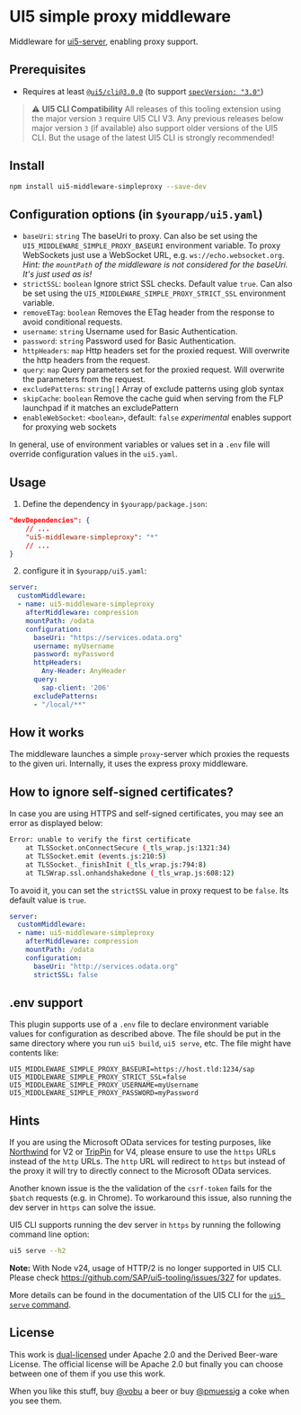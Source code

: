 # UI5 simple proxy middleware

Middleware for [ui5-server](https://github.com/SAP/ui5-server), enabling proxy support.

## Prerequisites

- Requires at least [`@ui5/cli@3.0.0`](https://ui5.github.io/cli/v3/pages/CLI/) (to support [`specVersion: "3.0"`](https://ui5.github.io/cli/pages/Configuration/#specification-version-30))

> :warning: **UI5 CLI Compatibility**
> All releases of this tooling extension using the major version `3` require UI5 CLI V3. Any previous releases below major version `3` (if available) also support older versions of the UI5 CLI. But the usage of the latest UI5 CLI is strongly recommended!

## Install

```bash
npm install ui5-middleware-simpleproxy --save-dev
```

## Configuration options (in `$yourapp/ui5.yaml`)

- `baseUri`: `string`
  The baseUri to proxy. Can also be set using the `UI5_MIDDLEWARE_SIMPLE_PROXY_BASEURI` environment variable. To proxy WebSockets just use a WebSocket URL, e.g. `ws://echo.websocket.org`. *Hint: the `mountPath` of the middleware is not considered for the baseUri. It's just used as is!*
- `strictSSL`: `boolean`
  Ignore strict SSL checks. Default value `true`. Can also be set using the `UI5_MIDDLEWARE_SIMPLE_PROXY_STRICT_SSL` environment variable.
- `removeETag`:  `boolean`
  Removes the ETag header from the response to avoid conditional requests.
- `username`:  `string`
  Username used for Basic Authentication.
- `password`:  `string`
  Password used for Basic Authentication.
- `httpHeaders`: `map`
  Http headers set for the proxied request. Will overwrite the http headers from the request. 
- `query`: `map`
  Query parameters set for the proxied request. Will overwrite the parameters from the request. 
- `excludePatterns`: `string[]`
  Array of exclude patterns using glob syntax
- `skipCache`: `boolean`
  Remove the cache guid when serving from the FLP launchpad if it matches an excludePattern
- `enableWebSocket`: `<boolean>`, default: `false` *experimental*
enables support for proxying web sockets

In general, use of environment variables or values set in a `.env` file will override configuration values in the `ui5.yaml`.

## Usage

1. Define the dependency in `$yourapp/package.json`:

```json
"devDependencies": {
    // ...
    "ui5-middleware-simpleproxy": "*"
    // ...
}
```

2. configure it in `$yourapp/ui5.yaml`:

```yaml
server:
  customMiddleware:
  - name: ui5-middleware-simpleproxy
    afterMiddleware: compression
    mountPath: /odata
    configuration:
      baseUri: "https://services.odata.org"
      username: myUsername
      password: myPassword
      httpHeaders:
        Any-Header: AnyHeader
      query:
        sap-client: '206'
      excludePatterns:
      - "/local/**"
```

## How it works

The middleware launches a simple `proxy`-server which proxies the requests to the given uri. Internally, it uses the express proxy middleware.

## How to ignore self-signed certificates?

In case you are using HTTPS and self-signed certificates, you may see an error as displayed below:

```bash
Error: unable to verify the first certificate
    at TLSSocket.onConnectSecure (_tls_wrap.js:1321:34)
    at TLSSocket.emit (events.js:210:5)
    at TLSSocket._finishInit (_tls_wrap.js:794:8)
    at TLSWrap.ssl.onhandshakedone (_tls_wrap.js:608:12)
```

To avoid it, you can set the `strictSSL` value in proxy request to be `false`. Its default value is `true`.

```yaml
server:
  customMiddleware:
  - name: ui5-middleware-simpleproxy
    afterMiddleware: compression
    mountPath: /odata
    configuration:
      baseUri: "http://services.odata.org"
      strictSSL: false
```

## .env support

This plugin supports use of a `.env` file to declare environment variable values for configuration as described above. The file should be put in the same directory where you run `ui5 build`, `ui5 serve`, etc. The file might have contents like:

```shell
UI5_MIDDLEWARE_SIMPLE_PROXY_BASEURI=https://host.tld:1234/sap
UI5_MIDDLEWARE_SIMPLE_PROXY_STRICT_SSL=false
UI5_MIDDLEWARE_SIMPLE_PROXY_USERNAME=myUsername
UI5_MIDDLEWARE_SIMPLE_PROXY_PASSWORD=myPassword
```

## Hints

If you are using the Microsoft OData services for testing purposes, like [Northwind](https://services.odata.org/v2/northwind/northwind.svc/) for V2 or [TripPin](https://www.odata.org/blog/trippin-new-odata-v4-sample-service/) for V4, please ensure to use the `https` URLs instead of the `http` URLs. The `http` URL will redirect to `https` but instead of the proxy it will try to directly connect to the Microsoft OData services.

Another known issue is the the validation of the `csrf-token` fails for the `$batch` requests (e.g. in Chrome). To workaround this issue, also running the dev server in `https` can solve the issue.

UI5 CLI supports running the dev server in `https` by running the following command line option:

```sh
ui5 serve --h2
```

**Note:** With Node v24, usage of HTTP/2 is no longer supported in UI5 CLI. Please check https://github.com/SAP/ui5-tooling/issues/327 for updates.

More details can be found in the documentation of the UI5 CLI for the [`ui5 serve` command](https://ui5.github.io/cli/stable/pages/CLI/#ui5-serve).

## License

This work is [dual-licensed](../../LICENSE) under Apache 2.0 and the Derived Beer-ware License. The official license will be Apache 2.0 but finally you can choose between one of them if you use this work.

When you like this stuff, buy [@vobu](https://twitter.com/vobu) a beer or buy [@pmuessig](https://twitter.com/pmuessig) a coke when you see them.
